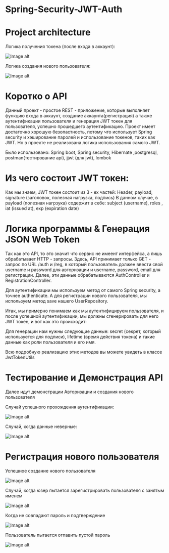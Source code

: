 # Spring-Security-JWT-Auth

# Project architecture

Логика получения токена (после входа в аккаунт):

![Image alt](https://github.com/heiphin7/Spring-Security-JWT-Auth/blob/main/img/project%20architecture.png)

Логика создания нового пользователя: 

![Image alt](https://github.com/heiphin7/Spring-Security-JWT-Auth/blob/main/img/%D0%A1%D0%BD%D0%B8%D0%BC%D0%BE%D0%BA%20%D1%8D%D0%BA%D1%80%D0%B0%D0%BD%D0%B0%202024-03-10%20205039.png)


# Коротко о API

Данный проект - простое REST - приложение, которые выполняет функцию входа в аккаунт, создание аккаунта(регистрация) а также аутентификации пользователя и генерация JWT токен для пользователя, успешно прошедшего аутентификацию. Проект имеет достаточно хорошую безопастность, потому что использует Spring security и хэширование паролей и использование токенов, таких как JWT. Но в проекте не реализована логика использования 
самого JWT. 

Было использовано:
Spring boot, Spring security, Hibernate ,postgresql, postman(тестирование api), jjwt (для jwt), lombok

# Из чего состоит JWT токен:

 Как мы знаем, JWT токен состоит из 3 - ех частей: Header, payload, signature (заголовок, полезная нагрузка, подпись)
 В данном случае, в payload (полезная нагрзука) содержит в себе: subject (username), roles , iat (issued at), exp (expiration date)

# Логика программы & Генерация JSON Web Token

Так как это API, то это значит что сервис не имеент интерфейса, а лишь обрабатывает HTTP - запросы. Здесь, API принимает только GET - запрос по 
URL /auth и /reg, в который пользователь должен ввести свой username и password для авторизации и username, password, email для регистрации. 
Далее, эти данные обрабатываются AuthController и RegistrationController.

Для аутентификации мы используем метод от самого Spring security, а точнее authenticate. А для регистрации нового пользователя, мы используем метод 
save нашего UserRepository.

Итак, мы примерно понимаем как мы аутентифицируем пользователя, и после успешной аутентификации, мы должны сгенерировать для него JWT токен, и вот как это
происходит:

Для генерации нам нужны следующие данные: secret (секрет, который используется для подписи), lifetime (время действия токена) и такие данные как 
роли пользователя и его имя.

Всю подробную реализацию этих методов вы можете увидеть в классе JwtTokenUtils

# Тестирование и Демонстрация API

Далее идут демонстрации Авторизации и создания нового пользователя

Случай успешного прохождения аутентификации:

![Image alt](https://github.com/heiphin7/Spring-Security-JWT-Auth/blob/main/img/GetToken.png)


Случай, когда данные неверные:

![Image alt](https://github.com/heiphin7/Spring-Security-JWT-Auth/blob/main/img/ErrorMessage.png)


# Регистрация нового пользователя

Успешное создание нового пользователя

![Image alt](https://github.com/heiphin7/Spring-Security-JWT-Auth/blob/main/img/SuccessRegistration.png)


Случай, когда юзер пытается зарегистрировать пользователя с занятым именем

![Image alt](https://github.com/heiphin7/Spring-Security-JWT-Auth/blob/main/img/usernameIsTakenExcep.png)


Когда не совпадают пароль и подтверждение

![Image alt](https://github.com/heiphin7/Spring-Security-JWT-Auth/blob/main/img/WrongPasswordException.png)


Пользователь пытается отпавить пустой пароль

![Image alt](https://github.com/heiphin7/Spring-Security-JWT-Auth/blob/main/img/EmptyPasswordException.png)
